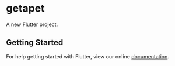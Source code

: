 # getapet

A new Flutter project.

## Getting Started

For help getting started with Flutter, view our online
[documentation](https://flutter.io/).
